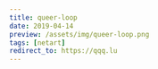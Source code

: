 ```yaml
---
title: queer-loop
date: 2019-04-14
preview: /assets/img/queer-loop.png
tags: [netart]
redirect_to: https://qqq.lu
---
```

